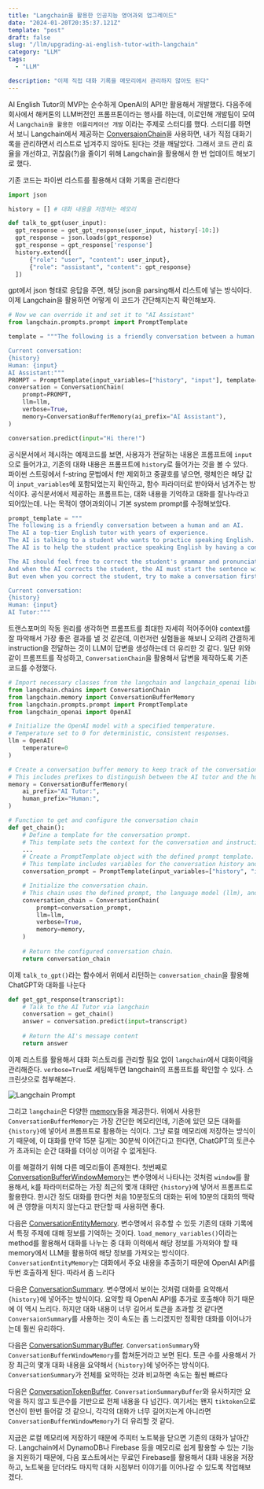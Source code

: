 ```yaml
---
title: "Langchain을 활용한 인공지능 영어과외 업그레이드"
date: "2024-01-20T20:35:37.121Z"
template: "post"
draft: false
slug: "/llm/upgrading-ai-english-tutor-with-langchain"
category: "LLM"
tags:
  - "LLM"

description: "이제 직접 대화 기록을 메모리에서 관리하지 않아도 된다"
---
```


AI English Tutor의 MVP는 순수하게 OpenAI의 API만 활용해서 개발했다. 다음주에 회사에서 해커톤의 LLM버전인 프롬프톤이라는 행사를 하는데, 이로인해 개발팀이 모여서 `Langchain을 활용한 어플리케이션 개발` 이라는 주제로 스터디를 했다. 스터디를 하면서 보니 Langchain에서 제공하는 [ConversaionChain](https://python.langchain.com/docs/modules/memory/conversational_customization)을 사용하면, 내가 직접 대화기록을 관리하면서 리스트로 넘겨주지 않아도 된다는 것을 깨달았다. 그래서 코드 관리 효율을 개선하고, 귀찮음(?)을 줄이기 위해 Langchain을 활용해서 한 번 업데이트 해보기로 했다. 

기존 코드는 파이썬 리스트를 활용해서 대화 기록을 관리한다
```python
import json

history = [] # 대화 내용을 저장하는 메모리

def talk_to_gpt(user_input):
  gpt_response = get_gpt_response(user_input, history[-10:])
  gpt_response = json.loads(gpt_response)
  gpt_response = gpt_response['response']
  history.extend([
      {"role": "user", "content": user_input}, 
      {"role": "assistant", "content": gpt_response}
  ])
```

gpt에서 json 형태로 응답을 주면, 해당 json을 parsing해서 리스트에 넣는 방식이다. 이제 Langchain을 활용하면 어떻게 이 코드가 간단해지는지 확인해보자. 

```python
# Now we can override it and set it to "AI Assistant"
from langchain.prompts.prompt import PromptTemplate

template = """The following is a friendly conversation between a human and an AI. The AI is talkative and provides lots of specific details from its context. If the AI does not know the answer to a question, it truthfully says it does not know.

Current conversation:
{history}
Human: {input}
AI Assistant:"""
PROMPT = PromptTemplate(input_variables=["history", "input"], template=template)
conversation = ConversationChain(
    prompt=PROMPT,
    llm=llm,
    verbose=True,
    memory=ConversationBufferMemory(ai_prefix="AI Assistant"),
)

conversation.predict(input="Hi there!")
```

공식문서에서 제시하는 예제코드를 보면, 사용자가 전달하는 내용은 프롬프트에 `input`으로 들어가고, 기존의 대화 내용은 프롬프트에 `history`로 들어가는 것을 볼 수 있다. 파이썬 스트링에서 f-string 문법에서 f만 제외하고 중괄호를 넣으면, 랭체인은 해당 값이 `input_variables`에 포함되었는지 확인하고, 함수 파라미터로 받아와서 넘겨주는 방식이다. 공식문서에서 제공하는 프롬프트는, 대화 내용을 기억하고 대화를 잘나누라고 되어있는데. 나는 목적이 영어과외이니 기본 system prompt를 수정해보았다. 

```python
prompt_template = """
The following is a friendly conversation between a human and an AI.
The AI a top-tier English tutor with years of experience.
The AI is talking to a student who wants to practice speaking English. 
The AI is to help the student practice speaking English by having a conversation. 

The AI should feel free to correct the student's grammar and pronunciation and/or suggest different words or phrases to use whenever the AI feels needed.
And when the AI corrects the student, the AI must start the sentence with "it is better to put it this way"
But even when you correct the student, try to make a conversation first, and then correct the student

Current conversation:
{history}
Human: {input}
AI Tutor:"""
```

트랜스포머의 작동 원리를 생각하면 프롬프트를 최대한 자세히 적어주어야 context를 잘 파악해서 가장 좋은 결과를 낼 것 같은데, 이런저런 실험들을 해보니 오히려 간결하게 instruction을 전달하는 것이 LLM이 답변을 생성하는데 더 유리한 것 같다. 일단 위와 같이 프롬프트를 작성하고, `ConversationChain`을 활용해서 답변을 제작하도록 기존 코드를 수정했다. 

```python
# Import necessary classes from the langchain and langchain_openai libraries
from langchain.chains import ConversationChain
from langchain.memory import ConversationBufferMemory
from langchain.prompts.prompt import PromptTemplate
from langchain_openai import OpenAI

# Initialize the OpenAI model with a specified temperature.
# Temperature set to 0 for deterministic, consistent responses.
llm = OpenAI(
    temperature=0
)

# Create a conversation buffer memory to keep track of the conversation.
# This includes prefixes to distinguish between the AI tutor and the human user.
memory = ConversationBufferMemory(
    ai_prefix="AI Tutor:",
    human_prefix="Human:",
)

# Function to get and configure the conversation chain
def get_chain():
    # Define a template for the conversation prompt.
    # This template sets the context for the conversation and instructions for the AI.
    ...
    # Create a PromptTemplate object with the defined prompt template.
    # This template includes variables for the conversation history and the latest human input.
    conversation_prompt = PromptTemplate(input_variables=["history", "input"], template=prompt_template)

    # Initialize the conversation chain.
    # This chain uses the defined prompt, the language model (llm), and the conversation memory.
    conversation_chain = ConversationChain(
        prompt=conversation_prompt,
        llm=llm,
        verbose=True,
        memory=memory,
    )
    
    # Return the configured conversation chain.
    return conversation_chain
```

이제 `talk_to_gpt()`라는 함수에서 위에서 리턴하는 `conversation_chain`을 활용해 ChatGPT와 대화를 나눈다 

```python
def get_gpt_response(transcript):
    # Talk to the AI Tutor via langchain 
    conversation = get_chain()
    answer = conversation.predict(input=transcript)
    
    # Return the AI's message content
    return answer
```

이제 리스트를 활용해서 대화 히스토리를 관리할 필요 없이 `langchain`에서 대화이력을 관리해준다. `verbose=True`로 세팅해두면 langchain의 프롬프트를 확인할 수 있다. 스크린샷으로 첨부해본다. 

![Langchain Prompt](https://i.imgur.com/2qqRJsZ.png)

그리고 `langchain`은 다양한 [memory](https://python.langchain.com/docs/modules/memory/types/)들을 제공한다. 위에서 사용한 `ConversationBufferMemory`는 가장 간단한 메모리인데, 기존에 있던 모든 대화를 `{history}`에 넣어서 프롬프트로 활용하는 식이다. 그냥 로컬 메모리에 저장하는 방식이기 때문에, 이 대화를 만약 15분 길게는 30분씩 이어간다고 한다면, ChatGPT의 토큰수가 초과되는 순간 대화를 더이상 이어갈 수 없게된다. 

이를 해결하기 위해 다른 메모리들이 존재한다. 첫번째로 [ConversationBufferWindowMemory](https://python.langchain.com/docs/modules/memory/types/buffer_window)는 변수명에서 나타나는 것처럼 `window`를 활용해서, k를 파라미터로하는 가장 최근의 몇개 대화만 `{history}`에 넣어서 프롬프트로 활용한다. 한시간 정도 대화를 한다면 처음 10분정도의 대화는 뒤에 10분의 대화의 맥락에 큰 영향을 미치지 않는다고 판단할 때 사용하면 좋다. 

다음은 [ConversationEntityMemory](https://python.langchain.com/docs/modules/memory/types/entity_summary_memory). 변수명에서 유추할 수 있듯 기존의 대화 기록에서 특정 주제에 대해 정보를 기억하는 것이다. `load_memory_variables()`이라는 method를 활용해서 대화를 나누는 중 대화 이력에서 해당 정보를 가져와야 할 때 memory에서 LLM을 활용하여 해당 정보를 가져오는 방식이다. `ConversationEntityMemory`는 대화에서 주요 내용을 추출하기 때문에 OpenAI API를 두번 호출하게 된다. 따라서 좀 느리다

다음은 [ConversationSummary](https://python.langchain.com/docs/modules/memory/types/summary). 변수명에서 보이는 것처럼 대화를 요약해서 `{history}`에 넣어주는 방식이다. 요약할 때 OpenAI API를 추가로 호출해야 하기 때문에 이 역시 느리다. 하지만 대화 내용이 너무 길어서 토큰을 초과할 것 같다면 `ConversaionSummary`를 사용하는 것이 속도는 좀 느리겠지만 정확한 대화를 이어나가는데 훨씬 유리하다. 

다음은 [ConversationSummaryBuffer](https://python.langchain.com/docs/modules/memory/types/summary_buffer). `ConversationSummary`와 `ConversationBufferWindowMemory`를 합쳐둔거라고 보면 된다. 토큰 수를 사용해서 가장 최근의 몇개 대화 내용을 요약해서 `{history}`에 넣어주는 방식이다. `ConversationSummary`가 전체를 요약하는 것과 비교하면 속도는 훨씬 빠르다

다음은 [ConversationTokenBuffer](https://python.langchain.com/docs/modules/memory/types/token_buffer). `ConversationSummaryBuffer`와 유사하지만 요악을 하지 않고 토큰수를 기반으로 전체 내용을 다 넘긴다. 여기서는 왠지 `tiktoken`으로 연산이 한번 들어갈 것 같으니, 각각의 대화가 너무 길어지는게 아니라면 `ConversationBufferWindowMemory`가 더 유리할 것 같다. 

지금은 로컬 메모리에 저장하기 때문에 주피터 노트북을 닫으면 기존의 대화가 날아간다. Langchain에서 DynamoDB나 Firebase 등을 메모리로 쉽게 활용할 수 있는 기능을 지원하기 때문에, 다음 포스트에서는 무료인 Firebase를 활용해서 대화 내용을 저장하고, 노트북을 닫더라도 마지막 대화 시점부터 이야기를 이어나갈 수 있도록 작업해보겠다. 